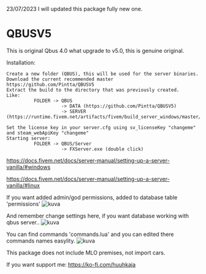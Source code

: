 23/07/2023
I will updated this package fully new one.

# QBUSV5
This is original Qbus 4.0 what upgrade to v5.0, this is genuine original.

Installation:
```
Create a new folder (QBUS), this will be used for the server binaries.
Download the current recommended master https://github.com/Pintta/QBUSV5
Extract the build to the directory that was previously created.
Like:
          FOLDER -> QBUS
                    -> DATA (https://github.com/Pintta/QBUSV5)
                    -> SERVER (https://runtime.fivem.net/artifacts/fivem/build_server_windows/master/)

Set the license key in your server.cfg using sv_licenseKey "changeme" and steam_webApiKey "changeme"
Starting server:
          FOLDER -> QBUS/Server
                    -> FXServer.exe (double click)
```
https://docs.fivem.net/docs/server-manual/setting-up-a-server-vanilla/#windows

https://docs.fivem.net/docs/server-manual/setting-up-a-server-vanilla/#linux

If you want added admin/god permissions, added to database table 'permissions'
![kuva](https://user-images.githubusercontent.com/69728770/189176470-2656d16a-79ae-48a0-8cdf-081d6ad422dc.png)

And remember change settings here, if you want database working with qbus server..
![kuva](https://user-images.githubusercontent.com/69728770/189176874-2359fa59-e8af-41df-b0f7-388464bab7df.png)

You can find commands 'commands.lua' and you can edited there commands names easylity.
![kuva](https://user-images.githubusercontent.com/69728770/189177118-acf9739a-a4c8-42cf-8051-b8f5f5556639.png)

This package does not include MLO premises, not import cars.

If you want support me:
https://ko-fi.com/huuhkaja
